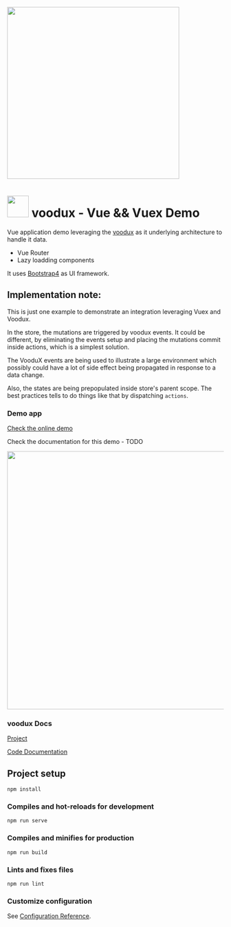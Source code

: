 [<img src="https://i.imgur.com/a856gth.png" width="400" />](https://web2solutions.github.io/voodux/code/index.html)


# <img src="https://avatars3.githubusercontent.com/u/14809007?s=280&v=4" width="50" /> voodux - Vue && Vuex Demo 

Vue application demo leveraging the [voodux](https://github.com/web2solutions/voodux) as it underlying architecture to handle it data.

- Vue Router
- Lazy loadding components

It uses [Bootstrap4](https://getbootstrap.com/docs/4.0/getting-started/introduction/) as UI framework.

## Implementation note:

This is just one example to demonstrate an integration leveraging Vuex and Voodux.

In the store, the mutations are triggered by voodux events. It could be different, by eliminating the events setup and placing the mutations commit inside actions, which is a simplest solution.

The VooduX events are being used to illustrate a large environment which possibly could have a lot of side effect being propagated in response to a data change.

Also, the states are being prepopulated inside store's parent scope. The best practices tells to do things like that by dispatching `actions`.

### Demo app

[Check the online demo](https://voodux-vue-vuex-demo.vercel.app/)

Check the documentation for this demo - TODO


<img src="https://i.imgur.com/dSSh7xq.png" width="600" />

### voodux Docs

[Project](https://github.com/web2solutions/voodux)

[Code Documentation](https://web2solutions.github.io/voodux/code/index.html)



## Project setup
```
npm install
```

### Compiles and hot-reloads for development
```
npm run serve
```

### Compiles and minifies for production
```
npm run build
```

### Lints and fixes files
```
npm run lint
```

### Customize configuration
See [Configuration Reference](https://cli.vuejs.org/config/).

